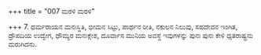 +++
title = "007 ಮರಳಿ ಮರಳಿ"

+++
7. ಧರ್ಮರಾಯನ ಮನಃಸ್ಥಿತಿ, ಭೀಮನ ಸಿಟ್ಟು, ಪಾರ್ಥನ ರೀತಿ, ನಕುಲನ ನಿಲುವು, ಸಹದೇವನ ಇಂಗಿತ, ದ್ರೌಪದಿಯ ಉದ್ವೇಗ, ಧೌಮ್ಯರ ಮನಃಕ್ಲೇಶ, ದೂರ್ವಾಸ ಮುನಿಯ ಅವಸ್ಥೆ ಇವುಗಳನ್ನು ಪುನಃ ಪುನಃ ಕೇಳಿ ಧೃತರಾಷ್ಟ್ರನು ಮರುಗಿದನು.